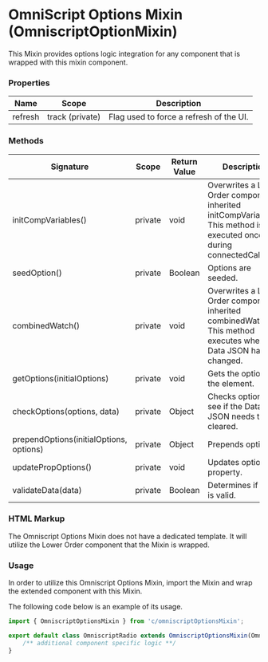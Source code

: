 # OmniScript Options Mixin (OmniscriptOptionMixin)

This Mixin provides options logic integration for any component that is wrapped with this mixin component.

### Properties

| Name    | Scope           | Description                             |
| ------- | --------------- | --------------------------------------- |
| refresh | track (private) | Flag used to force a refresh of the UI. |

### Methods

| Signature                               | Scope   | Return Value | Description                                                  |
| --------------------------------------- | ------- | ------------ | ------------------------------------------------------------ |
| initCompVariables()                     | private | void         | Overwrites a Lower Order component inherited initCompVariables. This method is executed once during connectedCallback. |
| seedOption()                            | private | Boolean      | Options are seeded.                                          |
| combinedWatch()                         | private | void         | Overwrites a Lower Order component inherited combinedWatch. This method executes when the Data JSON has changed. |
| getOptions(initialOptions)              | private | void         | Gets the options for the element.                            |
| checkOptions(options, data)             | private | Object       | Checks options to see if the Data JSON needs to be cleared.  |
| prependOptions(initialOptions, options) | private | Object       | Prepends options.                                            |
| updatePropOptions()                     | private | void         | Updates options property.                                    |
| validateData(data)                      | private | Boolean      | Determines if data is valid.                                 |

### HTML Markup

The Omniscript Options Mixin does not have a dedicated template. It will utilize the Lower Order component that the Mixin is wrapped.

### Usage

In order to utilize this Omniscript Options Mixin, import the Mixin and wrap the extended component with this Mixin.

The following code below is an example of its usage.

```javascript
import { OmniscriptOptionsMixin } from 'c/omniscriptOptionsMixin'; 

export default class OmniscriptRadio extends OmniscriptOptionsMixin(OmniscriptAtomicElement) { 
    /** additional component specific logic **/ 
}
```
